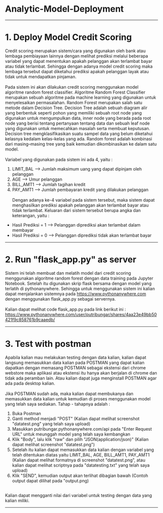 # Analytic-Model-Deployment
----------------------------------------------------------------------------------------------------------------------------------------
# 1. Deploy Model Credit Scoring
Credit scoring merupakan sistem/cara yang digunakan oleh bank atau lembaga pembiayaan lainnya dengan melihat prediksi melalui beberapa variabel yang dapat menentukan apakah pelanggan akan terlambat bayar atau tidak terlambat. Sehingga dengan adanya model credit scoring maka lembaga tersebut dapat diketahui prediksi apakah pelanggan layak atau tidak untuk mendapatkan pinjaman.
<br><br>
Pada sistem ini akan dilakukan credit scoring menggunakan model algoritme random forest classifier. Algoritme Random Forest Classifier merupakan sebuah algoritme pada machine learning yang digunakan untuk menyelesaikan permasalahan. Random Forest merupakan salah satu metode dalam Decision Tree. Decision Tree adalah sebuah diagram alir yang berbentuk seperti pohon yang memiliki sebuah root node yang digunakan untuk mengumpulkan data, inner node yang berada pada root node yang berisi tentang pertanyaan tentang data dan sebuah leaf node yang digunakan untuk memecahkan masalah serta membuat keputusan. Decision tree mengklasifikasikan suatu sampel data yang belum diketahui kelasnya kedalam kelas–kelas yang ada. Random forest adalah kombinasi dari masing–masing tree yang baik kemudian dikombinasikan ke dalam satu model. 
<br><br>
Variabel yang digunakan pada sistem ini ada 4, yaitu :
1. LIMIT_BAL --> Jumlah maksimum uang yang dapat dipinjam oleh pelanggan
2. AGE --> Umur pelanggan
3. BILL_AMT1 --> Jumlah tagihan kredit
4. PAY_AMT1 --> Jumlah pembayaran kredit yang dilakukan pelanggan
<br><br>
Dengan adanya ke-4 variabel pada sistem tersebut, maka sistem dapat menghasilkan prediksi apakah pelanggan akan terlambat bayar atau tidak terlambat. Keluaran dari sistem tersebut berupa angka dan keterangan, yaitu :
 - Hasil Prediksi = 1 --> Pelanggan diprediksi akan terlambat dalam membayar
 - Hasil Prediksi = 0 --> Pelanggan diprediksi tidak akan terlambat bayar

----------------------------------------------------------------------------------------------------------------------------------------
# 2. Run "flask_app.py" as server
Sistem ini telah membuat dan melatih model dari credit scoring menggunakan algoritme random forest dengan data training pada Jupyter Notebook. Setelah itu digunakan skrip flask bersama dengan model yang terlatih di pythonanywhere. Sehingga untuk menggunakan sistem ini kalian dapat menjalankan sistemnya pada https://www.pythonanywhere.com dengan menggunakan flask_app.py sebagai servernya. 
<br><br>
Kalian dapat melihat code flask_app.py pada link berikut ini :
https://www.pythonanywhere.com/user/putribungar/shares/4aa23e49bb50421f9c858761b9caaedb/

------------------------------------------------------------------------------------------------------------------------------------------
# 3. Test with postman
Apabila kalian mau melakukan testing dengan data kalian, kalian dapat langsung memasukkan data kalian pada POSTMAN yang dapat kalian dapatkan dengan memasang POSTMAN sebagai ekstensi dari chrome webstore maka aplikasi atau ekstensi itu hanya akan berjalan di chrome dan tidak ada peramban lain. Atau kalian dapat juga menginstall POSTMAN agar ada pada desktop kalian.
<br><br>
Jika POSTMAN sudah ada, maka kalian dapat membukanya dan memasukkan data kalian untuk kemudian di proses menggunakan model yang telah saya sediakan.
Tahap - tahapnya adalah :
1. Buka Postman
2. Ganti method menjadi "POST" (Kalian dapat melihat screenshot "datatest.png" yang telah saya upload)
3. Masukkan putribungar.pythonanywhere.com/api pada "Enter Request URL" untuk meunggah model yang telah saya kembangkan
3. Klik "Body", lalu klik "raw" dan pilih "JSON(application/json)" (Kalian dapat melihat screenshot "datatest.png")
4. Setelah itu kalian dapat memasukkan data kalian dengan variabel yang telah ditentukan diatas yaitu LIMIT_BAL, AGE, BILL_AMT1, PAY_AMT1 (Kalian dapat melihat formatnya di screenshot "datatest.png", atau kalian dapat melihat scriptnya pada "datatesting.txt" yang telah saya upload)
5. Klik "SEND", kemudian output akan terlihat dibagian bawah (Contoh output dapat dilihat pada "output.png)
<br>
Kalian dapat mengganti nilai dari variabel untuk testing dengan data yang kalian miliki.

----------------------------------------------------------------------------------------------------------------------------------------
